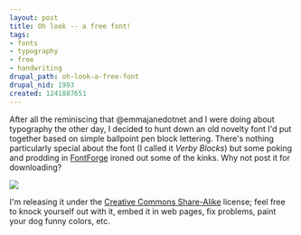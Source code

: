 ```yaml
--- 
layout: post
title: Oh look -- a free font!
tags: 
- fonts
- typography
- free
- handwriting
drupal_path: oh-look-a-free-font
drupal_nid: 1993
created: 1241887651
---
```

After all the reminiscing that @emmajanedotnet and I were doing about typography the other day, I decided to hunt down an old novelty font I'd put together based on simple ballpoint pen block lettering. There's nothing particularly special about the font (I called it <em>Verby Blocks</em>) but some poking and prodding in <a href="http://fontforge.sourceforge.net">FontForge</a> ironed out some of the kinks. Why not post it for downloading?



<a href="/files/verbyblocks.ttf"><img src="/files/verby.png" /></a>



I'm releasing it under the <a href="http://creativecommons.org/licenses/by-sa/3.0/">Creative Commons Share-Alike</a> license; feel free to knock yourself out with it, embed it in web pages, fix problems, paint your dog funny colors, etc.
